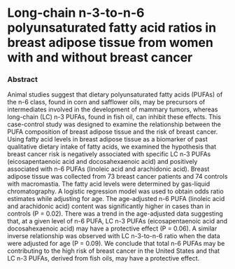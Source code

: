 # Long-chain n-3-to-n-6 polyunsaturated fatty acid ratios in breast adipose tissue from women with and without breast cancer

### Abstract

Animal studies suggest that dietary polyunsaturated fatty acids (PUFAs) of the n-6 class, found in corn and safflower oils, may be precursors of intermediates involved in the development of mammary tumors, whereas long-chain (LC) n-3 PUFAs, found in fish oil, can inhibit these effects. This case-control study was designed to examine the relationship between the PUFA composition of breast adipose tissue and the risk of breast cancer. Using fatty acid levels in breast adipose tissue as a biomarker of past qualitative dietary intake of fatty acids, we examined the hypothesis that breast cancer risk is negatively associated with specific LC n-3 PUFAs (eicosapentaenoic acid and docosahexaenoic acid) and positively associated with n-6 PUFAs (linoleic acid and arachidonic acid). Breast adipose tissue was collected from 73 breast cancer patients and 74 controls with macromastia. The fatty acid levels were determined by gas-liquid chromatography. A logistic regression model was used to obtain odds ratio estimates while adjusting for age. The age-adjusted n-6 PUFA (linoleic acid and arachidonic acid) content was significantly higher in cases than in controls (P = 0.02). There was a trend in the age-adjusted data suggesting that, at a given level of n-6 PUFA, LC n-3 PUFAs (eicosapentaenoic acid and docosahexaenoic acid) may have a protective effect (P = 0.06). A similar inverse relationship was observed with LC n-3-to-n-6 ratio when the data were adjusted for age (P = 0.09). We conclude that total n-6 PUFAs may be contributing to the high risk of breast cancer in the United States and that LC n-3 PUFAs, derived from fish oils, may have a protective effect.